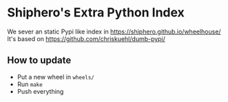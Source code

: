 # Shiphero's Extra Python Index

We sever an static Pypi like index in https://shiphero.github.io/wheelhouse/
It's based on https://github.com/chriskuehl/dumb-pypi/


## How to update

- Put a new wheel in `wheels/` 
- Run `make` 
- Push everything